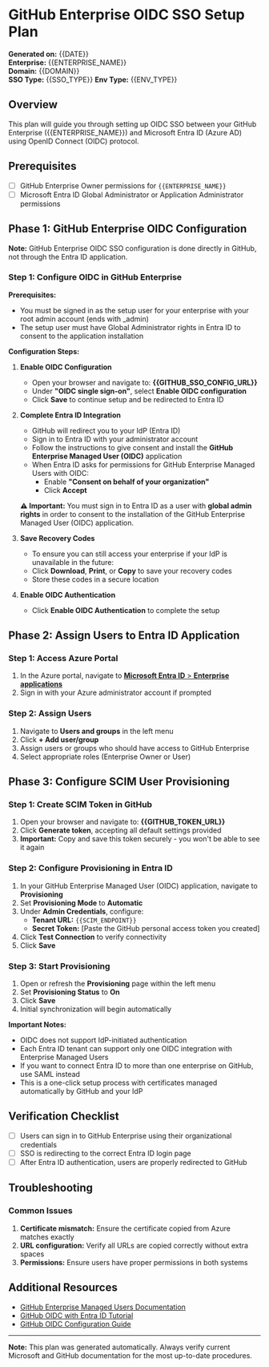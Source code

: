 # GitHub Enterprise OIDC SSO Setup Plan

**Generated on:** {{DATE}}  
**Enterprise:** {{ENTERPRISE_NAME}}  
**Domain:** {{DOMAIN}}  
**SSO Type:** {{SSO_TYPE}}
**Env Type:** {{ENV_TYPE}}

## Overview

This plan will guide you through setting up OIDC SSO between your GitHub Enterprise ({{ENTERPRISE_NAME}}) and Microsoft Entra ID (Azure AD) using OpenID Connect (OIDC) protocol.

## Prerequisites

- [ ] GitHub Enterprise Owner permissions for `{{ENTERPRISE_NAME}}`
- [ ] Microsoft Entra ID Global Administrator or Application Administrator permissions

## Phase 1: GitHub Enterprise OIDC Configuration

**Note:** GitHub Enterprise OIDC SSO configuration is done directly in GitHub, not through the Entra ID application.

### Step 1: Configure OIDC in GitHub Enterprise

**Prerequisites:**
- You must be signed in as the setup user for your enterprise with your root admin account (ends with _admin)
- The setup user must have Global Administrator rights in Entra ID to consent to the application installation

**Configuration Steps:**

1. **Enable OIDC Configuration**
   - Open your browser and navigate to: **{{GITHUB_SSO_CONFIG_URL}}**
   - Under **"OIDC single sign-on"**, select **Enable OIDC configuration**
   - Click **Save** to continue setup and be redirected to Entra ID

2. **Complete Entra ID Integration**
   - GitHub will redirect you to your IdP (Entra ID)
   - Sign in to Entra ID with your administrator account
   - Follow the instructions to give consent and install the **GitHub Enterprise Managed User (OIDC)** application
   - When Entra ID asks for permissions for GitHub Enterprise Managed Users with OIDC:
     - Enable **"Consent on behalf of your organization"**
     - Click **Accept**

   **⚠️ Important:** You must sign in to Entra ID as a user with **global admin rights** in order to consent to the installation of the GitHub Enterprise Managed User (OIDC) application.

3. **Save Recovery Codes**
   - To ensure you can still access your enterprise if your IdP is unavailable in the future:
   - Click **Download**, **Print**, or **Copy** to save your recovery codes
   - Store these codes in a secure location

5. **Enable OIDC Authentication**
   - Click **Enable OIDC Authentication** to complete the setup

## Phase 2: Assign Users to Entra ID Application

### Step 1: Access Azure Portal
1. In the Azure portal, navigate to [**Microsoft Entra ID** > **Enterprise applications**](https://portal.azure.com/#view/Microsoft_AAD_IAM/StartboardApplicationsMenuBlade/~/AppAppsPreview)
2. Sign in with your Azure administrator account if prompted

### Step 2: Assign Users
1. Navigate to **Users and groups** in the left menu
2. Click **+ Add user/group**
3. Assign users or groups who should have access to GitHub Enterprise
4. Select appropriate roles (Enterprise Owner or User)

## Phase 3: Configure SCIM User Provisioning

### Step 1: Create SCIM Token in GitHub
1. Open your browser and navigate to: **{{GITHUB_TOKEN_URL}}**
2. Click **Generate token**, accepting all default settings provided
3. **Important:** Copy and save this token securely - you won't be able to see it again

### Step 2: Configure Provisioning in Entra ID
1. In your GitHub Enterprise Managed User (OIDC) application, navigate to **Provisioning**
2. Set **Provisioning Mode** to **Automatic**
3. Under **Admin Credentials**, configure:
   - **Tenant URL:** `{{SCIM_ENDPOINT}}`
   - **Secret Token:** [Paste the GitHub personal access token you created]
4. Click **Test Connection** to verify connectivity
5. Click **Save**

### Step 3: Start Provisioning
1. Open or refresh the **Provisioning** page within the left menu
2. Set **Provisioning Status** to **On**
2. Click **Save**
3. Initial synchronization will begin automatically

**Important Notes:**
- OIDC does not support IdP-initiated authentication
- Each Entra ID tenant can support only one OIDC integration with Enterprise Managed Users
- If you want to connect Entra ID to more than one enterprise on GitHub, use SAML instead
- This is a one-click setup process with certificates managed automatically by GitHub and your IdP

## Verification Checklist
- [ ] Users can sign in to GitHub Enterprise using their organizational credentials
- [ ] SSO is redirecting to the correct Entra ID login page
- [ ] After Entra ID authentication, users are properly redirected to GitHub

## Troubleshooting

### Common Issues
1. **Certificate mismatch:** Ensure the certificate copied from Azure matches exactly
2. **URL configuration:** Verify all URLs are copied correctly without extra spaces
3. **Permissions:** Ensure users have proper permissions in both systems

## Additional Resources

- [GitHub Enterprise Managed Users Documentation](https://docs.github.com/enterprise-cloud@latest/admin/authentication/managing-your-enterprise-users-with-your-identity-provider/about-enterprise-managed-users)
- [GitHub OIDC with Entra ID Tutorial](https://learn.microsoft.com/en-us/entra/identity/saas-apps/github-enterprise-managed-user-oidc-provisioning-tutorial)
- [GitHub OIDC Configuration Guide](https://docs.github.com/en/enterprise-cloud@latest/admin/managing-iam/configuring-authentication-for-enterprise-managed-users/configuring-oidc-for-enterprise-managed-users)

---

**Note:** This plan was generated automatically. Always verify current Microsoft and GitHub documentation for the most up-to-date procedures.
